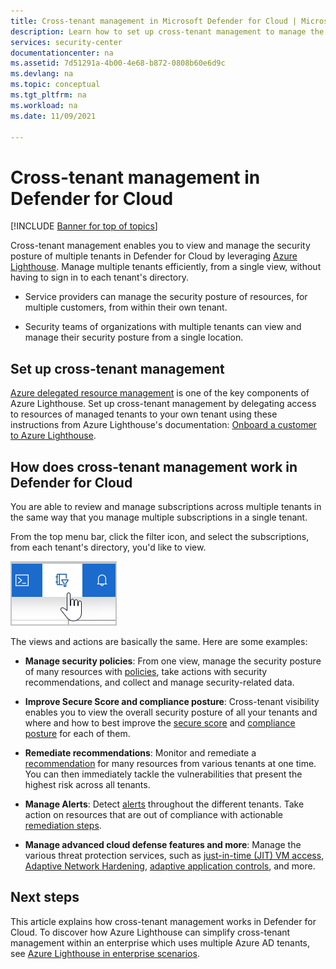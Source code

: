 ```yaml
---
title: Cross-tenant management in Microsoft Defender for Cloud | Microsoft Docs
description: Learn how to set up cross-tenant management to manage the security posture of multiple tenants in Defender for Cloud using Azure Lighthouse.
services: security-center
documentationcenter: na
ms.assetid: 7d51291a-4b00-4e68-b872-0808b60e6d9c
ms.devlang: na
ms.topic: conceptual
ms.tgt_pltfrm: na
ms.workload: na
ms.date: 11/09/2021

---
```


# Cross-tenant management in Defender for Cloud

[!INCLUDE [Banner for top of topics](./includes/banner.md)]

Cross-tenant management enables you to view and manage the security posture of multiple tenants in Defender for Cloud by leveraging [Azure Lighthouse](../lighthouse/overview.md). Manage multiple tenants efficiently, from a single view, without having to sign in to each tenant's directory.

- Service providers can manage the security posture of resources, for multiple customers, from within their own tenant.

- Security teams of organizations with multiple tenants can view and manage their security posture from a single location.

## Set up cross-tenant management

[Azure delegated resource management](../lighthouse/concepts/architecture.md) is one of the key components of Azure Lighthouse. Set up cross-tenant management by delegating access to resources of managed tenants to your own tenant using these instructions from Azure Lighthouse's documentation: [Onboard a customer to Azure Lighthouse](../lighthouse/how-to/onboard-customer.md).


## How does cross-tenant management work in Defender for Cloud

You are able to review and manage subscriptions across multiple tenants in the same way that you manage multiple subscriptions in a single tenant.

From the top menu bar, click the filter icon, and select the subscriptions, from each tenant's directory, you'd like to view.

  ![Filter tenants.](./media/cross-tenant-management/cross-tenant-filter.png)

The views and actions are basically the same. Here are some examples:

- **Manage security policies**: From one view, manage the security posture of many resources with [policies](tutorial-security-policy.md), take actions with security recommendations, and collect and manage security-related data.
- **Improve Secure Score and compliance posture**: Cross-tenant visibility enables you to view the overall security posture of all your tenants and where and how to best improve the [secure score](secure-score-security-controls.md) and [compliance posture](regulatory-compliance-dashboard.md) for each of them.
- **Remediate recommendations**: Monitor and remediate a [recommendation](review-security-recommendations.md) for many resources from various tenants at one time. You can then immediately tackle the vulnerabilities that present the highest risk across all tenants.
- **Manage Alerts**: Detect [alerts](alerts-overview.md) throughout the different tenants. Take action on resources that are out of compliance with actionable [remediation steps](managing-and-responding-alerts.md).

- **Manage advanced cloud defense features and more**: Manage the various threat protection services, such as [just-in-time (JIT) VM access](just-in-time-access-usage.md), [Adaptive Network Hardening](adaptive-network-hardening.md), [adaptive application controls](adaptive-application-controls.md), and more.
 
## Next steps
This article explains how cross-tenant management works in Defender for Cloud. To discover how Azure Lighthouse can simplify cross-tenant management within an enterprise which uses multiple Azure AD tenants, see [Azure Lighthouse in enterprise scenarios](../lighthouse/concepts/enterprise.md).
